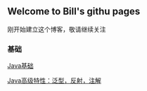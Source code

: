 ## Welcome to Bill's githu pages

 刚开始建立这个博客，敬请继续关注

### 基础
[Java基础](/base/java_stuct.md)

[Java高级特性：泛型，反射，注解](/base/Java_high_feature.md)



